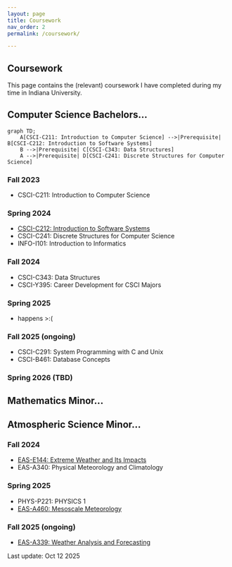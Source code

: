 ```yaml
---
layout: page
title: Coursework 
nav_order: 2
permalink: /coursework/  

---
```


## Coursework 

This page contains the (relevant) coursework I have completed during my time in Indiana University. 

## Computer Science Bachelors... 

```mermaid
graph TD;
    A[CSCI-C211: Introduction to Computer Science] -->|Prerequisite| B[CSCI-C212: Introduction to Software Systems]
    B -->|Prerequisite| C[CSCI-C343: Data Structures]
    A -->|Prerequisite| D[CSCI-C241: Discrete Structures for Computer Science]
```

### Fall 2023

- CSCI-C211: Introduction to Computer Science 

### Spring 2024 

- [CSCI-C212: Introduction to Software Systems 
](https://joshuacrotts.us/teaching/c212-s24.html)
- CSCI-C241: Discrete Structures for Computer Science
- INFO-I101: Introduction to Informatics 

### Fall 2024

- CSCI-C343: Data Structures 
- CSCI-Y395: Career Development for CSCI Majors 

### Spring 2025 

- happens >:( 

### Fall 2025 (ongoing)

- CSCI-C291: System Programming with C and Unix 
- CSCI-B461: Database Concepts 

### Spring 2026 (TBD)

## Mathematics Minor... 

## Atmospheric Science Minor... 

### Fall 2024 

- [EAS-E144: Extreme Weather and Its Impacts
](https://iuearth.com/e144/) 
- EAS-A340: Physical Meteorology and Climatology 

### Spring 2025 

- PHYS-P221: PHYSICS 1 
- [EAS-A460: Mesoscale Meteorology
](https://iuearth.com/a460/) 

### Fall 2025 (ongoing)

 - [EAS-A339: Weather Analysis and Forecasting
](https://iuearth.com/a339/) 

Last update: Oct 12 2025 
